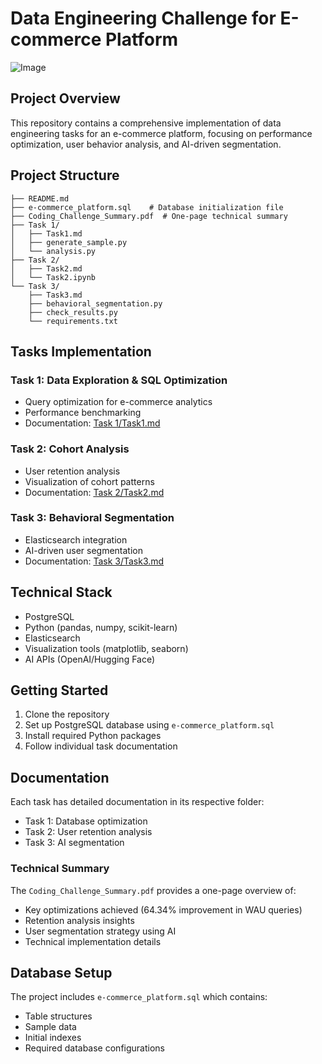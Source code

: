 # Data Engineering Challenge for E-commerce Platform

![Image](https://github.com/user-attachments/assets/be8d1bbd-8f09-4e03-a018-e2d400e2ae40)

## Project Overview
This repository contains a comprehensive implementation of data engineering tasks for an e-commerce platform, focusing on performance optimization, user behavior analysis, and AI-driven segmentation.

## Project Structure
```
├── README.md
├── e-commerce_platform.sql    # Database initialization file
├── Coding_Challenge_Summary.pdf  # One-page technical summary
├── Task 1/
│   ├── Task1.md
│   ├── generate_sample.py
│   └── analysis.py
├── Task 2/
│   ├── Task2.md
│   └── Task2.ipynb
└── Task 3/
    ├── Task3.md
    ├── behavioral_segmentation.py
    ├── check_results.py
    └── requirements.txt
```

## Tasks Implementation

### Task 1: Data Exploration & SQL Optimization
- Query optimization for e-commerce analytics
- Performance benchmarking
- Documentation: [Task 1/Task1.md](Task%201/Task1.md)

### Task 2: Cohort Analysis
- User retention analysis
- Visualization of cohort patterns
- Documentation: [Task 2/Task2.md](Task%202/Task2.md)

### Task 3: Behavioral Segmentation
- Elasticsearch integration
- AI-driven user segmentation
- Documentation: [Task 3/Task3.md](Task%203/Task3.md)

## Technical Stack
- PostgreSQL
- Python (pandas, numpy, scikit-learn)
- Elasticsearch
- Visualization tools (matplotlib, seaborn)
- AI APIs (OpenAI/Hugging Face)

## Getting Started
1. Clone the repository
2. Set up PostgreSQL database using `e-commerce_platform.sql`
3. Install required Python packages
4. Follow individual task documentation

## Documentation
Each task has detailed documentation in its respective folder:
- Task 1: Database optimization
- Task 2: User retention analysis
- Task 3: AI segmentation

### Technical Summary
The `Coding_Challenge_Summary.pdf` provides a one-page overview of:
- Key optimizations achieved (64.34% improvement in WAU queries)
- Retention analysis insights
- User segmentation strategy using AI
- Technical implementation details

## Database Setup
The project includes `e-commerce_platform.sql` which contains:
- Table structures
- Sample data
- Initial indexes
- Required database configurations
